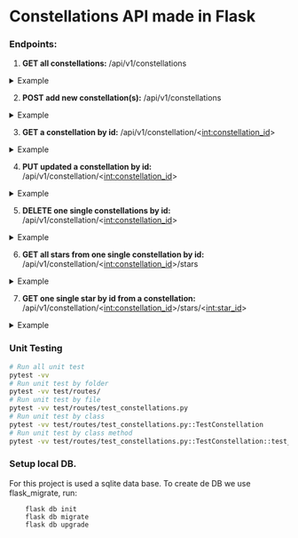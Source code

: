 # Constellations API made in Flask

### Endpoints:
1. __GET all constellations:__ /api/v1/constellations
<details>
<summary>Example</summary>

```
curl --location 'http://127.0.0.1:5000/api/v1/constellation/1/stars/1'
```
</details>

2. __POST add new constellation(s):__ /api/v1/constellations
<details>
<summary>Example</summary>

```
curl --location 'http://127.0.0.1:5000/api/v1/constellations' \
--header 'Content-Type: application/json' \
--data '[
    {
        "name": "Andromeda",
        "abbr": "And",
        "right_ascension": "00h 40m to 02h 50m",
        "stars": [
            {
                "name": "Alpheratz"
            },
            {
                "name": "Mirach"
            },
            {
                "name": "Adhil"
            }
        ]
    }
]'
```
</details>

3. __GET a constellation by id:__ /api/v1/constellation/<<int:constellation_id>>
<details>
<summary>Example</summary>

```
curl --location 'http://127.0.0.1:5000/api/v1/constellation/5'
```
</details>

4. __PUT updated a constellation by id:__ /api/v1/constellation/<<int:constellation_id>>
<details>
<summary>Example</summary>

```
curl --location --request PUT 'http://127.0.0.1:5000/api/v1/constellation/1' \
--header 'Content-Type: application/json' \
--data '{
        "name": "Andromeda333",
        "abbr": "And",
        "right_ascension": "00h 40m to 02h 50m",
        "stars": [
            {
                "name": "Alpheratz22"
            },
            {
                "name": "Mirach"
            },
            {
                "name": "Adhil"
            }
        ]
    }'
```
</details>

5. __DELETE one single constellations by id:__ /api/v1/constellation/<<int:constellation_id>>
<details>
<summary>Example</summary>

```
curl --location --request DELETE 'http://127.0.0.1:5000/api/v1/constellation/1'
```
</details>

6. __GET all stars from one single constellation by id:__ /api/v1/constellation/<<int:constellation_id>>/stars
<details>
<summary>Example</summary>

```
curl --location 'http://127.0.0.1:5000/api/v1/constellation/1/stars'
```
</details>

7. __GET one single star by id from a constellation:__ /api/v1/constellation/<<int:constellation_id>>/stars/<<int:star_id>>
<details>
<summary>Example</summary>

```
curl --location 'http://127.0.0.1:5000/api/v1/constellation/1/stars/1'
```
</details>

### Unit Testing
```bash
# Run all unit test
pytest -vv 
# Run unit test by folder
pytest -vv test/routes/ 
# Run unit test by file
pytest -vv test/routes/test_constellations.py 
# Run unit test by class
pytest -vv test/routes/test_constellations.py::TestConstellation
# Run unit test by class method
pytest -vv test/routes/test_constellations.py::TestConstellation::test_get_all_constellations_ok
```

### Setup local DB.
For this project is used a sqlite data base. To create de DB we use flask_migrate, run:
```
    flask db init
    flask db migrate
    flask db upgrade
```